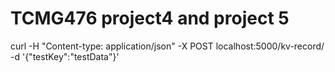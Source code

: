 # TCMG476 project4 and project 5

curl -H "Content-type: application/json" -X POST localhost:5000/kv-record/ -d '{"testKey":"testData"}'
